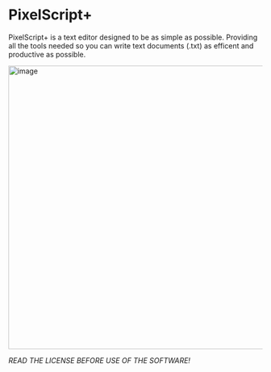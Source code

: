# PixelScript+ 
PixelScript+ is a text editor designed to be as simple as possible. Providing all the tools needed so you can write text documents (.txt) as efficent and productive as possible.

<img width="751" height="562" alt="image" src="https://github.com/user-attachments/assets/32fa57c9-a45e-4856-a196-3d5f5613d61f" />



*READ THE LICENSE BEFORE USE OF THE SOFTWARE!*
